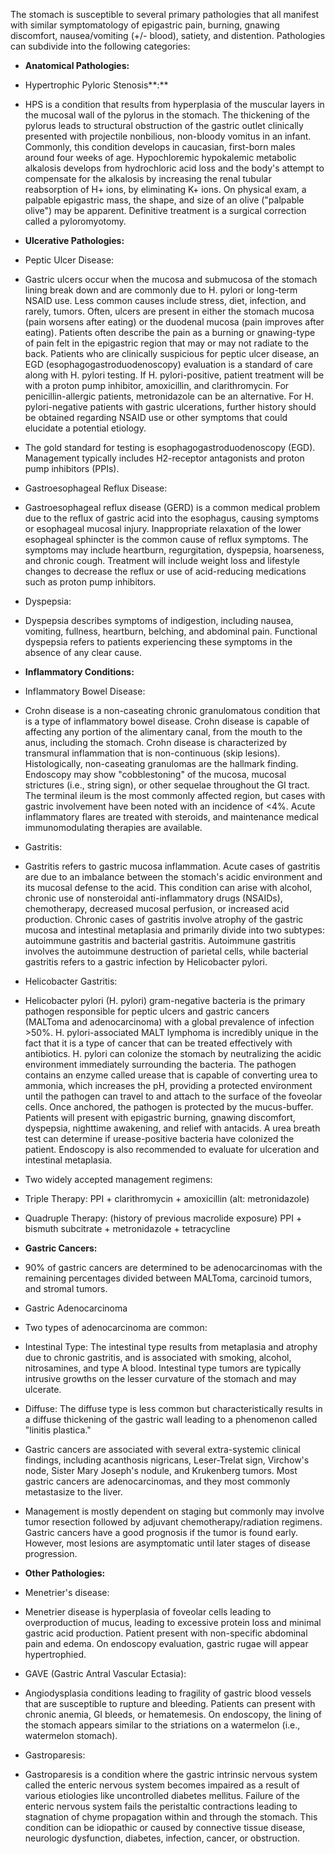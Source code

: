 The stomach is susceptible to several primary pathologies that all manifest with similar symptomatology of epigastric pain, burning, gnawing discomfort, nausea/vomiting (+/- blood), satiety, and distention. Pathologies can subdivide into the following categories:

- **Anatomical Pathologies:**
- Hypertrophic Pyloric Stenosis**:**
- HPS is a condition that results from hyperplasia of the muscular layers in the mucosal wall of the pylorus in the stomach. The thickening of the pylorus leads to structural obstruction of the gastric outlet clinically presented with projectile nonbilious, non-bloody vomitus in an infant. Commonly, this condition develops in caucasian, first-born males around four weeks of age. Hypochloremic hypokalemic metabolic alkalosis develops from hydrochloric acid loss and the body's attempt to compensate for the alkalosis by increasing the renal tubular reabsorption of H+ ions, by eliminating K+ ions. On physical exam, a palpable epigastric mass, the shape, and size of an olive ("palpable olive") may be apparent. Definitive treatment is a surgical correction called a pyloromyotomy.

- **Ulcerative Pathologies:**
- Peptic Ulcer Disease:

- Gastric ulcers occur when the mucosa and submucosa of the stomach lining break down and are commonly due to H. pylori or long-term NSAID use. Less common causes include stress, diet, infection, and rarely, tumors. Often, ulcers are present in either the stomach mucosa (pain worsens after eating) or the duodenal mucosa (pain improves after eating). Patients often describe the pain as a burning or gnawing-type of pain felt in the epigastric region that may or may not radiate to the back. Patients who are clinically suspicious for peptic ulcer disease, an EGD (esophagogastroduodenoscopy) evaluation is a standard of care along with H. pylori testing. If H. pylori-positive, patient treatment will be with a proton pump inhibitor, amoxicillin, and clarithromycin. For penicillin-allergic patients, metronidazole can be an alternative. For H. pylori-negative patients with gastric ulcerations, further history should be obtained regarding NSAID use or other symptoms that could elucidate a potential etiology.
- The gold standard for testing is esophagogastroduodenoscopy (EGD). Management typically includes H2-receptor antagonists and proton pump inhibitors (PPIs).


- Gastroesophageal Reflux Disease:

- Gastroesophageal reflux disease (GERD) is a common medical problem due to the reflux of gastric acid into the esophagus, causing symptoms or esophageal mucosal injury. Inappropriate relaxation of the lower esophageal sphincter is the common cause of reflux symptoms. The symptoms may include heartburn, regurgitation, dyspepsia, hoarseness, and chronic cough. Treatment will include weight loss and lifestyle changes to decrease the reflux or use of acid-reducing medications such as proton pump inhibitors.


- Dyspepsia:

- Dyspepsia describes symptoms of indigestion, including nausea, vomiting, fullness, heartburn, belching, and abdominal pain. Functional dyspepsia refers to patients experiencing these symptoms in the absence of any clear cause.

- **Inflammatory Conditions:**
- Inflammatory Bowel Disease:

- Crohn disease is a non-caseating chronic granulomatous condition that is a type of inflammatory bowel disease. Crohn disease is capable of affecting any portion of the alimentary canal, from the mouth to the anus, including the stomach. Crohn disease is characterized by transmural inflammation that is non-continuous (skip lesions). Histologically, non-caseating granulomas are the hallmark finding. Endoscopy may show "cobblestoning" of the mucosa, mucosal strictures (i.e., string sign), or other sequelae throughout the GI tract. The terminal ileum is the most commonly affected region, but cases with gastric involvement have been noted with an incidence of <4%. Acute inflammatory flares are treated with steroids, and maintenance medical immunomodulating therapies are available.


- Gastritis: 

- Gastritis refers to gastric mucosa inflammation. Acute cases of gastritis are due to an imbalance between the stomach's acidic environment and its mucosal defense to the acid. This condition can arise with alcohol, chronic use of nonsteroidal anti-inflammatory drugs (NSAIDs), chemotherapy, decreased mucosal perfusion, or increased acid production. Chronic cases of gastritis involve atrophy of the gastric mucosa and intestinal metaplasia and primarily divide into two subtypes: autoimmune gastritis and bacterial gastritis. Autoimmune gastritis involves the autoimmune destruction of parietal cells, while bacterial gastritis refers to a gastric infection by Helicobacter pylori.


- Helicobacter Gastritis:

- Helicobacter pylori (H. pylori) gram-negative bacteria is the primary pathogen responsible for peptic ulcers and gastric cancers (MALToma and adenocarcinoma) with a global prevalence of infection >50%. H. pylori-associated MALT lymphoma is incredibly unique in the fact that it is a type of cancer that can be treated effectively with antibiotics. H. pylori can colonize the stomach by neutralizing the acidic environment immediately surrounding the bacteria. The pathogen contains an enzyme called urease that is capable of converting urea to ammonia, which increases the pH, providing a protected environment until the pathogen can travel to and attach to the surface of the foveolar cells. Once anchored, the pathogen is protected by the mucus-buffer. Patients will present with epigastric burning, gnawing discomfort, dyspepsia, nighttime awakening, and relief with antacids. A urea breath test can determine if urease-positive bacteria have colonized the patient. Endoscopy is also recommended to evaluate for ulceration and intestinal metaplasia.
- Two widely accepted management regimens:

- Triple Therapy: PPI + clarithromycin + amoxicillin (alt: metronidazole) 
- Quadruple Therapy: (history of previous macrolide exposure) PPI + bismuth subcitrate + metronidazole + tetracycline

- **Gastric Cancers:**
- 90% of gastric cancers are determined to be adenocarcinomas with the remaining percentages divided between MALToma, carcinoid tumors, and stromal tumors.
- Gastric Adenocarcinoma

- Two types of adenocarcinoma are common:

- Intestinal Type: The intestinal type results from metaplasia and atrophy due to chronic gastritis, and is associated with smoking, alcohol, nitrosamines, and type A blood. Intestinal type tumors are typically intrusive growths on the lesser curvature of the stomach and may ulcerate. 
- Diffuse: The diffuse type is less common but characteristically results in a diffuse thickening of the gastric wall leading to a phenomenon called "linitis plastica."




- Gastric cancers are associated with several extra-systemic clinical findings, including acanthosis nigricans, Leser-Trelat sign, Virchow's node, Sister Mary Joseph's nodule, and Krukenberg tumors. Most gastric cancers are adenocarcinomas, and they most commonly metastasize to the liver.
- Management is mostly dependent on staging but commonly may involve tumor resection followed by adjuvant chemotherapy/radiation regimens. Gastric cancers have a good prognosis if the tumor is found early. However, most lesions are asymptomatic until later stages of disease progression.

- **Other Pathologies:**
- Menetrier's disease:

- Menetrier disease is hyperplasia of foveolar cells leading to overproduction of mucus, leading to excessive protein loss and minimal gastric acid production. Patient present with non-specific abdominal pain and edema. On endoscopy evaluation, gastric rugae will appear hypertrophied.


- GAVE (Gastric Antral Vascular Ectasia):

- Angiodysplasia conditions leading to fragility of gastric blood vessels that are susceptible to rupture and bleeding. Patients can present with chronic anemia, GI bleeds, or hematemesis. On endoscopy, the lining of the stomach appears similar to the striations on a watermelon (i.e., watermelon stomach).


- Gastroparesis:

- Gastroparesis is a condition where the gastric intrinsic nervous system called the enteric nervous system becomes impaired as a result of various etiologies like uncontrolled diabetes mellitus. Failure of the enteric nervous system fails the peristaltic contractions leading to stagnation of chyme propagation within and through the stomach. This condition can be idiopathic or caused by connective tissue disease, neurologic dysfunction, diabetes, infection, cancer, or obstruction.